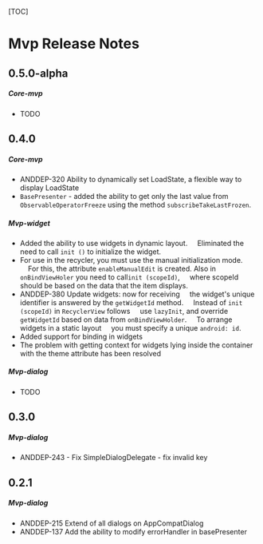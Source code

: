 [TOC]
# Mvp Release Notes
## 0.5.0-alpha
##### Core-mvp
* TODO
## 0.4.0
##### Core-mvp
* ANDDEP-320 Ability to dynamically set LoadState, a flexible way to display LoadState
* `BasePresenter` - added the ability to get only the last value from` ObservableOperatorFreeze` using the method
`subscribeTakeLastFrozen`.
##### Mvp-widget
* Added the ability to use widgets in dynamic layout.
    Eliminated the need to call `init ()` to initialize the widget.
* For use in the recycler, you must use the manual initialization mode.
    For this, the attribute `enableManualEdit` is created. Also in `onBindViewHoler` you need to call` init (scopeId) `,
    where scopeId should be based on the data that the item displays.
* ANDDEP-380 Update widgets: now for receiving
    the widget's unique identifier is answered by the `getWidgetId` method.
    Instead of `init (scopeId)` in `RecyclerView` follows
    use `lazyInit`, and override` getWidgetId` based on data from `onBindViewHolder`.
    To arrange widgets in a static layout
    you must specify a unique `android: id`.
* Added support for binding in widgets
* The problem with getting context for widgets lying inside the container with the theme attribute has been resolved
##### Mvp-dialog
* TODO
## 0.3.0
##### Mvp-dialog
* ANDDEP-243 - Fix SimpleDialogDelegate - fix invalid key
## 0.2.1
##### Mvp-dialog
* ANDDEP-215 Extend of all dialogs on AppCompatDialog
* ANDDEP-137 Add the ability to modify errorHandler in basePresenter